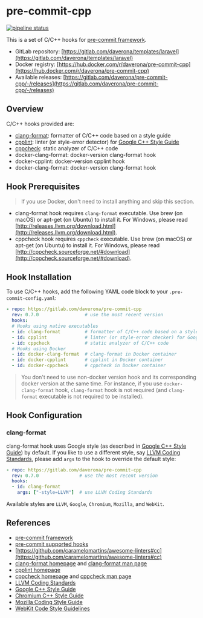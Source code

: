 # pre-commit-cpp

[![pipeline status](https://gitlab.com/daverona//pre-commit-cpp/badges/master/pipeline.svg)](https://gitlab.com/daverona/pre-commit-cpp/-/commits/master)

This is a set of C/C++ hooks for [pre-commit framework](https://pre-commit.com/).

* GitLab repository: [https://gitlab.com/daverona/templates/laravel](https://gitlab.com/daverona/templates/laravel)
* Docker registry: [https://hub.docker.com/r/daverona/pre-commit-cpp](https://hub.docker.com/r/daverona/pre-commit-cpp)
* Available releases: [https://gitlab.com/daverona/pre-commit-cpp/-/releases](https://gitlab.com/daverona/pre-commit-cpp/-/releases)

## Overview

C/C++ hooks provided are:

* [clang-format](https://clang.llvm.org): formatter of C/C++ code based on a
style guide
* [cpplint](https://github.com/cpplint/cpplint): linter
(or style-error detector) for
[Google C++ Style Guide](http://google.github.io/styleguide/cppguide.html)
* [cppcheck](http://cppcheck.sourceforge.net/): static analyzer of C/C++ code
* docker-clang-format: docker-version clang-format hook
* docker-cpplint: docker-version cpplint hook
* docker-clang-format: docker-version clang-format hook

## Hook Prerequisites

> If you use Docker, don't need to install anything and skip this section.

* clang-format hook requires `clang-format` executable. Use 
brew (on macOS) or apt-get (on Ubuntu) to install it. For Windows, please read
[http://releases.llvm.org/download.html](http://releases.llvm.org/download.html).
* cppcheck hook requires `cppcheck` executable. Use brew 
(on macOS) or apt-get (on Ubuntu) to install it. For Windows, please read
[http://cppcheck.sourceforge.net/#download](http://cppcheck.sourceforge.net/#download).

## Hook Installation

To use C/C++ hooks, add the following YAML code block to your
`.pre-commit-config.yaml`:

```yaml
- repo: https://gitlab.com/daverona/pre-commit-cpp
  rev: 0.7.0                 # use the most recent version
  hooks:
  # Hooks using native executables
  - id: clang-format         # formatter of C/C++ code based on a style guide
  - id: cpplint              # linter (or style-error checker) for Google C++ Style Guide
  - id: cppcheck             # static analyzer of C/C++ code
  # Hooks using Docker
  - id: docker-clang-format  # clang-format in Docker container
  - id: docker-cpplint       # cpplint in Docker container
  - id: docker-cppcheck      # cppcheck in Docker container
```

> You don't need to use non-docker version hook and its corresponding docker version at the same time.
> For instance, if you use `docker-clang-format` hook, `clang-format` hook is not required (and `clang-format` executable is not required to be installed).

## Hook Configuration

### clang-format

clang-format hook uses Google style (as described in 
[Google C++ Style Guide](http://google.github.io/styleguide/cppguide.html)) 
by default. If you like to use a different style, say
[LLVM Coding Standards](http://llvm.org/docs/CodingStandards.html),
please add `args` to the hook to override the default style:

```yaml
- repo: https://gitlab.com/daverona/pre-commit-cpp
  rev: 0.7.0               # use the most recent version
  hooks:
  - id: clang-format
    args: ["-style=LLVM"]  # use LLVM Coding Standards
```

Available styles are `LLVM`, `Google`, `Chromium`, `Mozilla`, and `WebKit`.


## References

* [pre-commit framework](https://pre-commit.com/)
* [pre-commit supported hooks](https://pre-commit.com/hooks.html)
* [https://github.com/caramelomartins/awesome-linters#cc](https://github.com/caramelomartins/awesome-linters#cc)
* [clang-format homepage](https://clang.llvm.org/docs/ClangFormat.html) and
[clang-format man page](http://manpages.ubuntu.com/manpages/xenial/en/man1/clang-format-3.5.1.html)
* [cpplint homepage](https://github.com/cpplint/cpplint)
* [cppcheck homepage](http://cppcheck.sourceforge.net/) and
[cppcheck man page](http://www.polarhome.com/service/man/?qf=cppcheck&tf=2&of=Ubuntu&sf=1)
* [LLVM Coding Standards](http://llvm.org/docs/CodingStandards.html)
* [Google C++ Style Guide](http://google.github.io/styleguide/cppguide.html)
* [Chromium C++ Style Guide](https://chromium.googlesource.com/chromium/src/+/master/styleguide/c++/c++.md)
* [Mozilla Coding Style Guide](https://www-archive.mozilla.org/hacking/mozilla-style-guide.html)
* [WebKit Code Style Guidelines](https://webkit.org/code-style-guidelines/)
